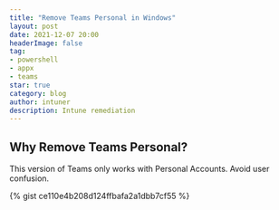 ```yaml
---
title: "Remove Teams Personal in Windows"
layout: post
date: 2021-12-07 20:00
headerImage: false
tag:
- powershell
- appx
- teams
star: true
category: blog
author: intuner
description: Intune remediation
---
```

## Why Remove Teams Personal?
This version of Teams only works with Personal Accounts. Avoid user confusion.

{% gist ce110e4b208d124ffbafa2a1dbb7cf55 %}
